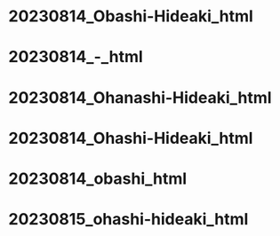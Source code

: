 # 20230814_Obashi-Hideaki_html
# 20230814_-_html
# 20230814_Ohanashi-Hideaki_html
# 20230814_Ohashi-Hideaki_html
# 20230814_obashi_html
# 20230815_ohashi-hideaki_html
